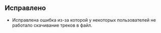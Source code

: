 ## Исправлено

- Исправлена ошибка из-за которой у некоторых пользователей не работало скачивание треков в файл.

